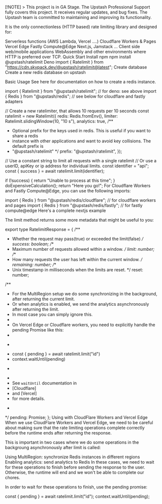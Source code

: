 [!NOTE] > This project is in GA Stage. The Upstash Professional Support fully covers this project. It receives regular updates, and bug fixes. The Upstash team is committed to maintaining and improving its functionality.

It is the only connectionless (HTTP based) rate limiting library and designed for:

Serverless functions (AWS Lambda, Vercel ....)
Cloudflare Workers & Pages
Vercel Edge
Fastly Compute@Edge
Next.js, Jamstack ...
Client side web/mobile applications
WebAssembly
and other environments where HTTP is preferred over TCP.
Quick Start
Install
npm
npm install @upstash/ratelimit
Deno
import { Ratelimit } from "https://cdn.skypack.dev/@upstash/ratelimit@latest";
Create database
Create a new redis database on upstash

Basic Usage
See here for documentation on how to create a redis instance.

import { Ratelimit } from "@upstash/ratelimit"; // for deno: see above
import { Redis } from "@upstash/redis"; // see below for cloudflare and fastly adapters

// Create a new ratelimiter, that allows 10 requests per 10 seconds
const ratelimit = new Ratelimit({
  redis: Redis.fromEnv(),
  limiter: Ratelimit.slidingWindow(10, "10 s"),
  analytics: true,
  /**
   * Optional prefix for the keys used in redis. This is useful if you want to share a redis
   * instance with other applications and want to avoid key collisions. The default prefix is
   * "@upstash/ratelimit"
   */
  prefix: "@upstash/ratelimit",
});

// Use a constant string to limit all requests with a single ratelimit
// Or use a userID, apiKey or ip address for individual limits.
const identifier = "api";
const { success } = await ratelimit.limit(identifier);

if (!success) {
  return "Unable to process at this time";
}
doExpensiveCalculation();
return "Here you go!";
For Cloudflare Workers and Fastly Compute@Edge, you can use the following imports:

import { Redis } from "@upstash/redis/cloudflare"; // for cloudflare workers and pages
import { Redis } from "@upstash/redis/fastly"; // for fastly compute@edge
Here's a complete nextjs example

The limit method returns some more metadata that might be useful to you:

export type RatelimitResponse = {
  /**
   * Whether the request may pass(true) or exceeded the limit(false)
   */
  success: boolean;
  /**
   * Maximum number of requests allowed within a window.
   */
  limit: number;
  /**
   * How many requests the user has left within the current window.
   */
  remaining: number;
  /**
   * Unix timestamp in milliseconds when the limits are reset.
   */
  reset: number;

  /**
   * For the MultiRegion setup we do some synchronizing in the background, after returning the current limit.
   * Or when analytics is enabled, we send the analytics asynchronously after returning the limit.
   * In most case you can simply ignore this.
   *
   * On Vercel Edge or Cloudflare workers, you need to explicitly handle the pending Promise like this:
   *
   * ```ts
   * const { pending } = await ratelimit.limit("id")
   * context.waitUntil(pending)
   * ```
   *
   * See `waitUntil` documentation in
   * [Cloudflare]
   * and [Vercel]
   * for more details.
   * ```
   */
  pending: Promise<unknown>;
};
Using with CloudFlare Workers and Vercel Edge
When we use CloudFlare Workers and Vercel Edge, we need to be careful about making sure that the rate limiting operations complete correctly before the runtime ends after returning the response.

This is important in two cases where we do some operations in the backgroung asynchronously after limit is called:

Using MultiRegion: synchronize Redis instances in different regions
Enabling analytics: send analytics to Redis
In these cases, we need to wait for these operations to finish before sending the response to the user. Otherwise, the runtime will end and we won't be able to complete our chores.

In order to wait for these operations to finish, use the pending promise:

const { pending } = await ratelimit.limit("id");
context.waitUntil(pending);
